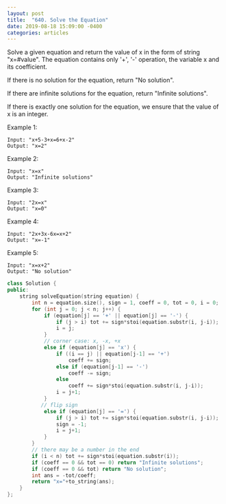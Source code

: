 ```yaml
---
layout: post
title:  "640. Solve the Equation"
date: 2019-08-18 15:09:00 -0400
categories: articles
---
```

Solve a given equation and return the value of x in the form of string "x=#value". The equation contains only '+', '-' operation, the variable x and its coefficient.

If there is no solution for the equation, return "No solution".

If there are infinite solutions for the equation, return "Infinite solutions".

If there is exactly one solution for the equation, we ensure that the value of x is an integer.

Example 1:
```
Input: "x+5-3+x=6+x-2"
Output: "x=2"
```
Example 2:
```
Input: "x=x"
Output: "Infinite solutions"
```
Example 3:
```
Input: "2x=x"
Output: "x=0"
```
Example 4:
```
Input: "2x+3x-6x=x+2"
Output: "x=-1"
```
Example 5:
```
Input: "x=x+2"
Output: "No solution"
```
```c++
class Solution {
public:
    string solveEquation(string equation) {
        int n = equation.size(), sign = 1, coeff = 0, tot = 0, i = 0;
        for (int j = 0; j < n; j++) {
            if (equation[j] == '+' || equation[j] == '-') {
                if (j > i) tot += sign*stoi(equation.substr(i, j-i));
                i = j;
            }
            // corner case: x, -x, +x
            else if (equation[j] == 'x') {
                if ((i == j) || equation[j-1] == '+')
                    coeff += sign;
                else if (equation[j-1] == '-')
                    coeff -= sign;
                else 
                    coeff += sign*stoi(equation.substr(i, j-i));
                i = j+1;
            }
           // flip sign
            else if (equation[j] == '=') {
                if (j > i) tot += sign*stoi(equation.substr(i, j-i));
                sign = -1;
                i = j+1;
            }
        }
        // there may be a number in the end
        if (i < n) tot += sign*stoi(equation.substr(i));
        if (coeff == 0 && tot == 0) return "Infinite solutions";
        if (coeff == 0 && tot) return "No solution";
        int ans = -tot/coeff;
        return "x="+to_string(ans);
    }
};
```